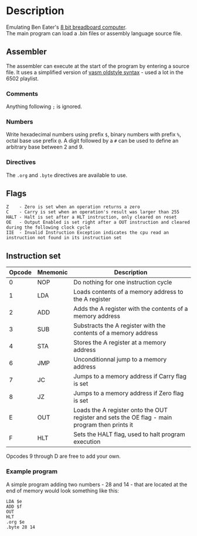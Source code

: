 # Description
Emulating Ben Eater's [8 bit breadboard computer](https://youtube.com/playlist?list=PLowKtXNTBypGqImE405J2565dvjafglHU&feature=shared).<br>
The main program can load a .bin files or assembly language source file.

## Assembler
The assembler can execute at the start of the program by entering a source file. It uses a simplified version of [vasm oldstyle syntax](http://www.ibaug.de/vasm/doc/vasm.pdf#43) - used a lot in the 6502 playlist.

### Comments
Anything following `;` is ignored.

### Numbers
Write hexadecimal numbers using prefix `$`, binary numbers with prefix `%`, octal base use prefix `@`.
A digit followed by a `#` can be used to define an arbitrary base between 2 and 9.

### Directives
The `.org` and `.byte` directives are available to use.

## Flags
```
Z    - Zero is set when an operation returns a zero
C    - Carry is set when an operation's result was larger than 255
HALT - Halt is set after a HLT instruction, only cleared on reset
OE   - Output Enabled is set right after a OUT instruction and cleared during the following clock cycle
IIE  - Invalid Instruction Exception indicates the cpu read an instruction not found in its instruction set
```

## Instruction set
| Opcode | Mnemonic | Description 
|--------|----------|----------------------
| 0      | NOP      | Do nothing for one instruction cycle
| 1      | LDA      | Loads contents of a memory address to the A register
| 2      | ADD      | Adds the A register with the contents of a memory address
| 3      | SUB      | Substracts the A register with the contents of a memory address
| 4      | STA      | Stores the A register at a memory address
| 6      | JMP      | Unconditionnal jump to a memory address
| 7      | JC       | Jumps to a memory address if Carry flag is set
| 8      | JZ       | Jumps to a memory address if Zero flag is set
| E      | OUT      | Loads the A register onto the OUT register and sets the OE flag - main program then prints it
| F      | HLT      | Sets the HALT flag, used to halt program execution

Opcodes 9 through D are free to add your own.

### Example program
A simple program adding two numbers - 28 and 14 - that are located at the end of memory would look something like this:
```
LDA $e
ADD $f
OUT
HLT
.org $e
.byte 28 14
```
